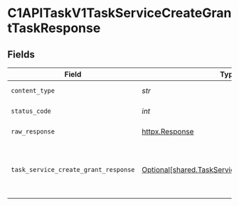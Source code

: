 # C1APITaskV1TaskServiceCreateGrantTaskResponse


## Fields

| Field                                                                                                                                    | Type                                                                                                                                     | Required                                                                                                                                 | Description                                                                                                                              |
| ---------------------------------------------------------------------------------------------------------------------------------------- | ---------------------------------------------------------------------------------------------------------------------------------------- | ---------------------------------------------------------------------------------------------------------------------------------------- | ---------------------------------------------------------------------------------------------------------------------------------------- |
| `content_type`                                                                                                                           | *str*                                                                                                                                    | :heavy_check_mark:                                                                                                                       | HTTP response content type for this operation                                                                                            |
| `status_code`                                                                                                                            | *int*                                                                                                                                    | :heavy_check_mark:                                                                                                                       | HTTP response status code for this operation                                                                                             |
| `raw_response`                                                                                                                           | [httpx.Response](https://www.python-httpx.org/api/#response)                                                                             | :heavy_check_mark:                                                                                                                       | Raw HTTP response; suitable for custom response parsing                                                                                  |
| `task_service_create_grant_response`                                                                                                     | [Optional[shared.TaskServiceCreateGrantResponse]](../../models/shared/taskservicecreategrantresponse.md)                                 | :heavy_minus_sign:                                                                                                                       | The TaskServiceCreateGrantResponse returns a task view which has a task including JSONPATHs to the expanded items in the expanded array. |